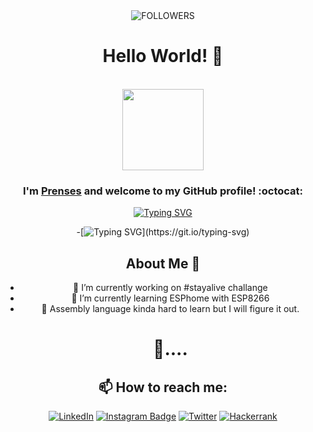 <div align="center">

<img alt="FOLLOWERS" src="https://img.shields.io/github/followers/PrensesMTN?color=975901&logo=githubb&label=FOLLOWERS"/>

<h1> Hello World! 👋 </h1>

<br>

<img src="https://media.giphy.com/media/WUlplcMpOCEmTGBtBW/giphy.gif" width="130">


###  I'm [**Prenses**]([https://www.linkedin.com/in/prenses-metin-35594b237]) and welcome to my GitHub profile! :octocat:

[![Typing SVG](https://readme-typing-svg.demolab.com?font=Noto+Sans&weight=600&size=21&duration=2000&color=000000&background=FFFFFF&center=true&vCenter=true&width=435&lines=I'm+a+Computer+Programmer%2C+;an+Open-source+Coder)](https://git.io/typing-svg)

-[![Typing SVG](https://readme-typing-svg.demolab.com/?lines=She's+trying+to+come+to+her+senses.)](https://git.io/typing-svg)

## About Me 👑

- 🔭 I’m currently working on #stayalive challange
- 🌱 I’m currently learning ESPhome with ESP8266
- 🌱 Assembly language kinda hard to learn but I will figure it out.
  #    🐇.... 
## 📫 How to reach me:
[![LinkedIn](https://img.shields.io/badge/LinkedIn-0077B5?style=flat&logo=linkedin&logoColor=white)](https://www.linkedin.com/in/prenses-metin-35594b237/)
[![Instagram Badge](https://img.shields.io/badge/-Instagram-C13584?style=flat&logo=instagram&logoColor=white&link=link)](https://instagram.com/prensesmtn?igshid=YmMyMTA2M2Y=)
[![Twitter](https://img.shields.io/twitter/url/https/twitter.com/cloudposse.svg?style=social&label=Twitter)](https://twitter.com/PrensesMTN?t=caZ7_s1Xg_AApuDGiuoJPQ&s=09)
[![Hackerrank](https://img.shields.io/badge/HackerEarth-%232C3454.svg?&style=flat&logo=HackerEarth&logoColor=Blue)](https://www.hackerrank.com/prensesmtn)


